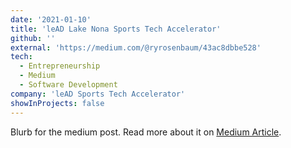 ```yaml
---
date: '2021-01-10'
title: 'leAD Lake Nona Sports Tech Accelerator'
github: ''
external: 'https://medium.com/@ryrosenbaum/43ac8dbbe528'
tech:
  - Entrepreneurship
  - Medium
  - Software Development
company: 'leAD Sports Tech Accelerator'
showInProjects: false
---
```


Blurb for the medium post. Read more about it on [Medium Article](https://medium.com/@ryrosenbaum/43ac8dbbe528).
